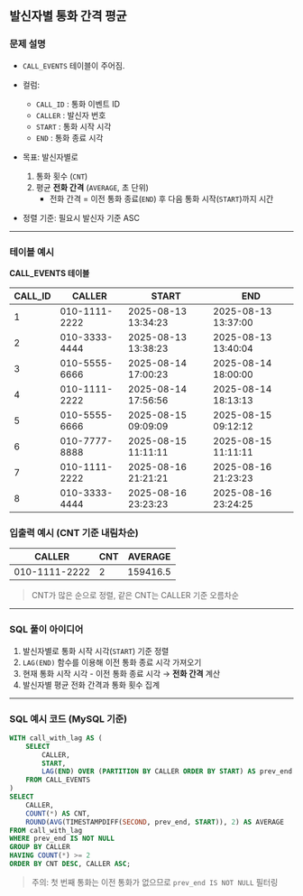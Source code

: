 ## 발신자별 통화 간격 평균

### 문제 설명
- `CALL_EVENTS` 테이블이 주어짐.  
- 컬럼:
  - `CALL_ID` : 통화 이벤트 ID  
  - `CALLER` : 발신자 번호  
  - `START` : 통화 시작 시각  
  - `END` : 통화 종료 시각  

- 목표: 발신자별로
  1. 통화 횟수 (`CNT`)  
  2. 평균 **전화 간격** (`AVERAGE`, 초 단위)  
     - 전화 간격 = 이전 통화 종료(`END`) 후 다음 통화 시작(`START`)까지 시간  

- 정렬 기준: 필요시 발신자 기준 ASC  

---

### 테이블 예시

**CALL_EVENTS 테이블**

| CALL_ID | CALLER          | START               | END                 |
|---------|-----------------|-------------------|-------------------|
| 1       | 010-1111-2222  | 2025-08-13 13:34:23 | 2025-08-13 13:37:00 |
| 2       | 010-3333-4444  | 2025-08-13 13:38:23 | 2025-08-13 13:40:04 |
| 3       | 010-5555-6666  | 2025-08-14 17:00:23 | 2025-08-14 18:00:00 |
| 4       | 010-1111-2222  | 2025-08-14 17:56:56 | 2025-08-14 18:13:13 |
| 5       | 010-5555-6666  | 2025-08-15 09:09:09 | 2025-08-15 09:12:12 |
| 6       | 010-7777-8888  | 2025-08-15 11:11:11 | 2025-08-15 11:11:11 |
| 7       | 010-1111-2222  | 2025-08-16 21:21:21 | 2025-08-16 21:23:23 |
| 8       | 010-3333-4444  | 2025-08-16 23:23:23 | 2025-08-16 23:24:25 |

### 입출력 예시 (CNT 기준 내림차순)

| CALLER          | CNT | AVERAGE       |
|-----------------|-----|---------------|
| 010-1111-2222  | 2   | 159416.5      |

> CNT가 많은 순으로 정렬, 같은 CNT는 CALLER 기준 오름차순

---

### SQL 풀이 아이디어
1. 발신자별로 통화 시작 시각(`START`) 기준 정렬  
2. `LAG(END)` 함수를 이용해 이전 통화 종료 시각 가져오기  
3. 현재 통화 시작 시각 - 이전 통화 종료 시각 → **전화 간격** 계산  
4. 발신자별 평균 전화 간격과 통화 횟수 집계  

---

### SQL 예시 코드 (MySQL 기준)
```sql
WITH call_with_lag AS (
    SELECT
        CALLER,
        START,
        LAG(END) OVER (PARTITION BY CALLER ORDER BY START) AS prev_end
    FROM CALL_EVENTS
)
SELECT
    CALLER,
    COUNT(*) AS CNT,
    ROUND(AVG(TIMESTAMPDIFF(SECOND, prev_end, START)), 2) AS AVERAGE
FROM call_with_lag
WHERE prev_end IS NOT NULL
GROUP BY CALLER
HAVING COUNT(*) >= 2
ORDER BY CNT DESC, CALLER ASC;
````

> 주의: 첫 번째 통화는 이전 통화가 없으므로 `prev_end IS NOT NULL` 필터링

